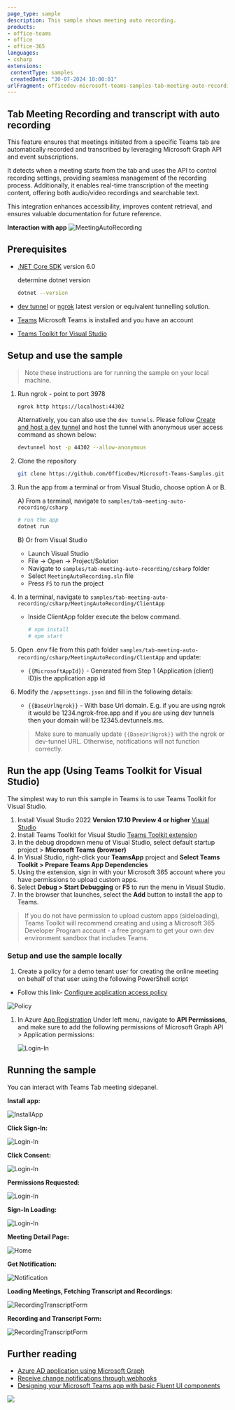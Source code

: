 ```yaml
---
page_type: sample
description: This sample shows meeting auto recording.
products:
- office-teams
- office
- office-365
languages:
- csharp
extensions:
 contentType: samples
 createdDate: "30-07-2024 10:00:01"
urlFragment: officedev-microsoft-teams-samples-tab-meeting-auto-recording-csharp
---
```


## Tab Meeting Recording and transcript with auto recording

This feature ensures that meetings initiated from a specific Teams tab are automatically recorded and transcribed by leveraging Microsoft Graph API and event subscriptions. 

It detects when a meeting starts from the tab and uses the API to control recording settings, providing seamless management of the recording process. Additionally, it enables real-time transcription of the meeting content, offering both audio/video recordings and searchable text. 

This integration enhances accessibility, improves content retrieval, and ensures valuable documentation for future reference.

**Interaction with app**
![MeetingAutoRecording](MeetingAutoRecording/Images/MeetingTranscriptRecording.gif)

## Prerequisites

- [.NET Core SDK](https://dotnet.microsoft.com/download) version 6.0

  determine dotnet version
  ```bash
  dotnet --version
  ```
- [dev tunnel](https://learn.microsoft.com/en-us/azure/developer/dev-tunnels/get-started?tabs=windows) or [ngrok](https://ngrok.com/) latest version or equivalent tunnelling solution.
- [Teams](https://teams.microsoft.com) Microsoft Teams is installed and you have an account
- [Teams Toolkit for Visual Studio](https://learn.microsoft.com/en-us/microsoftteams/platform/toolkit/toolkit-v4/install-teams-toolkit-vs?pivots=visual-studio-v17-7)

## Setup and use the sample 

> Note these instructions are for running the sample on your local machine.

1. Run ngrok - point to port 3978

   ```bash
   ngrok http https://localhost:44302
   ```  

   Alternatively, you can also use the `dev tunnels`. Please follow [Create and host a dev tunnel](https://learn.microsoft.com/en-us/azure/developer/dev-tunnels/get-started?tabs=windows) and host the tunnel with anonymous user access command as shown below:

   ```bash
   devtunnel host -p 44302 --allow-anonymous
   ```

2. Clone the repository

    ```bash
    git clone https://github.com/OfficeDev/Microsoft-Teams-Samples.git
    ```
    
3. Run the app from a terminal or from Visual Studio, choose option A or B.

    A) From a terminal, navigate to `samples/tab-meeting-auto-recording/csharp`

    ```bash
    # run the app
    dotnet run
    ```
    B) Or from Visual Studio

    - Launch Visual Studio
    - File -> Open -> Project/Solution
    - Navigate to `samples/tab-meeting-auto-recording/csharp` folder
    - Select `MeetingAutoRecording.sln` file
    - Press `F5` to run the project

4. In a terminal, navigate to `samples/tab-meeting-auto-recording/csharp/MeetingAutoRecording/ClientApp`

    - Inside ClientApp folder execute the below command.

        ```bash
        # npm install
        # npm start

        ```

5. Open .env file from this path folder `samples/tab-meeting-auto-recording/csharp/MeetingAutoRecording/ClientApp` and update:
   - `{{MicrosoftAppId}}` - Generated from Step 1 (Application (client) ID)is the application app id
   

6. Modify the `/appsettings.json` and fill in the following details:
   - `{{BaseUrlNgrok}}` - With base Url domain. E.g. if you are using ngrok it would be 1234.ngrok-free.app and if you are using dev tunnels then your domain will be 12345.devtunnels.ms.
   > Make sure to manually update `{{BaseUrlNgrok}}` with the ngrok or dev-tunnel URL. Otherwise, notifications will not function correctly.
  
## Run the app (Using Teams Toolkit for Visual Studio)

The simplest way to run this sample in Teams is to use Teams Toolkit for Visual Studio.
1. Install Visual Studio 2022 **Version 17.10 Preview 4  or higher** [Visual Studio](https://visualstudio.microsoft.com/downloads/)
1. Install Teams Toolkit for Visual Studio [Teams Toolkit extension](https://learn.microsoft.com/en-us/microsoftteams/platform/toolkit/toolkit-v4/install-teams-toolkit-vs?pivots=visual-studio-v17-7)
1. In the debug dropdown menu of Visual Studio, select default startup project > **Microsoft Teams (browser)**
1. In Visual Studio, right-click your **TeamsApp** project and **Select Teams Toolkit > Prepare Teams App Dependencies**
1. Using the extension, sign in with your Microsoft 365 account where you have permissions to upload custom apps.
1. Select **Debug > Start Debugging** or **F5** to run the menu in Visual Studio.
1. In the browser that launches, select the **Add** button to install the app to Teams.
> If you do not have permission to upload custom apps (sideloading), Teams Toolkit will recommend creating and using a Microsoft 365 Developer Program account - a free program to get your own dev environment sandbox that includes Teams.

### Setup and use the sample locally

1) Create a policy for a demo tenant user for creating the online meeting on behalf of that user using the following PowerShell script
  -  Follow this link- [Configure application access policy](https://docs.microsoft.com/en-us/graph/cloud-communication-online-meeting-application-access-policy)
    
  ![Policy ](MeetingAutoRecording/Images/Policy.png)
     
1) In Azure [App Registration](https://ms.portal.azure.com/) Under left menu, navigate to **API Permissions**, and make sure to add the following permissions of Microsoft Graph API > Application permissions:

      ![Login-In ](MeetingAutoRecording/Images/Permissions.png)

## Running the sample

You can interact with Teams Tab meeting sidepanel.

**Install app:**

![InstallApp ](MeetingAutoRecording/Images/Install.png)

**Click Sign-In:**

![Login-In ](MeetingAutoRecording/Images/LoginIn.png)

**Click Consent:**

![Login-In ](MeetingAutoRecording/Images/LoginConsent.png)

**Permissions Requested:**

![Login-In ](MeetingAutoRecording/Images/PermissionsRequested.png)

**Sign-In Loading:**

![Login-In ](MeetingAutoRecording/Images/LoginInLoading.png)

**Meeting Detail Page:**

![Home](MeetingAutoRecording/Images/Home.png)

**Get Notification:**

![Notification](MeetingAutoRecording/Images/GetNotification.png)

**Loading Meetings, Fetching Transcript and Recordings:**

![RecordingTranscriptForm](MeetingAutoRecording/Images/RecordingTranscriptFormLoading.png)

**Recording and Transcript Form:**

![RecordingTranscriptForm](MeetingAutoRecording/Images/RecordingTranscriptForm.png)

## Further reading

- [Azure AD application using Microsoft Graph](https://learn.microsoft.com/en-us/graph/tutorial-applications-basics?tabs=http)
- [Receive change notifications through webhooks](https://learn.microsoft.com/en-us/graph/change-notifications-delivery-webhooks?tabs=http)
- [Designing your Microsoft Teams app with basic Fluent UI components](https://learn.microsoft.com/en-us/microsoftteams/platform/concepts/design/design-teams-app-basic-ui-components)


<img src="https://pnptelemetry.azurewebsites.net/microsoft-teams-samples/samples/tab-meeting-auto-recording-csharp" />